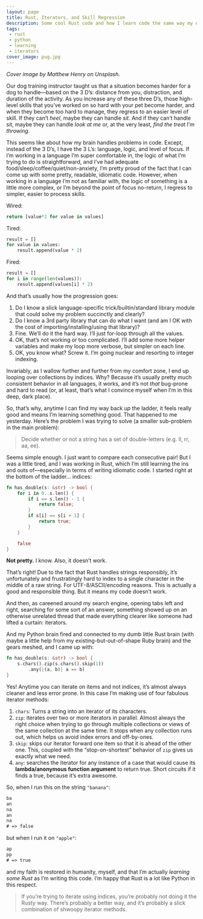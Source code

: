 ```yaml
---
layout: page
title: Rust, Iterators, and Skill Regression
description: Some cool Rust code and how I learn code the same way my dog learns things.
tags:
 - rust
 - python
 - learning
 - iterators
cover_image: pug.jpg
---
```


*Cover image by Matthew Henry on Unsplash.*

Our dog training instructor taught us that a situation becomes harder for a dog to handle—based on the 3 D’s: distance from you, distraction, and duration of the activity.  As you increase any of these three D’s, those high-level skills that you’ve worked on so hard with your pet become harder, and when they become too hard to manage, they regress to an easier level of skill.  If they can’t *heel*, maybe they can handle *sit*.  And if they can’t handle sit, maybe they can handle *look at me* or, at the very least, *find the treat I’m throwing*.

This seems like about how my brain handles problems in code.  Except, instead of the 3 D’s, I have the 3 L’s: language, logic, and level of focus.  If I’m working in a language I’m super comfortable in, the logic of what I’m trying to do is straightforward, and I’ve had adequate food/sleep/coffee/quiet/non-anxiety, I’m pretty proud of the fact that I can come up with some pretty, readable, idiomatic code.  However, when working in a language I’m not as familiar with, the logic of something is a little more complex, or I’m beyond the point of focus no-return, I regress to simpler, easier to process skills.

Wired:

```python
return [value*2 for value in values]
```

Tired:

```python
result = []
for value in values:
    result.append(value * 2)
```

Fired:

```python
result = []
for i in range(len(values)):
    result.append(values[i] * 2)
```

And that’s usually how the progression goes:

1. Do I know a slick language-specific trick/builtin/standard library module that could solve my problem succinctly and clearly?
2. Do I know a 3rd party library that can do what I want (and am I OK with the cost of importing/installing/using that library)?
3. Fine.  We’ll do it the hard way.  I’ll just for-loop through all the values.
4. OK, that’s not working or too complicated.  I’ll add some more helper variables and make my loop more verbose, but simpler on each line.
5. OK, you know what?  Screw it.  I’m going nuclear and resorting to integer indexing.

Invariably, as I wallow further and further from my comfort zone, I end up looping over collections by indices.  Why?  Because it’s usually pretty much consistent behavior in all languages, it works, and it’s not *that* bug-prone and hard to read (or, at least, that’s what I convince myself when I’m in this deep, dark place).

So, that’s why, anytime I can find my way back *up* the ladder, it feels really good and means I’m learning something good.  That happened to me yesterday.  Here’s the problem I was trying to solve (a smaller sub-problem in the main problem):

> Decide whether or not a string has a set of double-letters (e.g. ll, rr, aa, ee).

Seems simple enough.  I just want to compare each consecutive pair!  But I was a little tired, and I was working in Rust, which I’m still learning the ins and outs of—especially in terms of writing idiomatic code.  I started right at the bottom of the ladder… indices:

```rust
fn has_double(s: &str) -> bool {
    for i in 0..s.len() {
        if i == s.len() - 1 {
            return false;
        }
        if s[i] == s[i + 1] {
            return true;
        }
    }

    false
}
```

**Not pretty.**  I know.  Also, it doesn’t work.

That’s right!  Due to the fact that Rust handles strings responsibly, it’s unfortunately and frustratingly hard to index to a single character in the middle of a raw string.  For UTF-8/ASCII/encoding reasons.  This is actually a good and responsible thing.  But it means my code doesn’t work.

And then, as careened around my search engine, opening tabs left and right, searching for some sort of an answer, something showed up on an otherwise unrelated thread that made everything clearer like someone had lifted a curtain: iterators.

And my Python brain fired and connected to my dumb little Rust brain (with maybe a little help from my existing-but-out-of-shape Ruby brain) and the gears meshed, and I came up with:

```rust
fn has_double(s: &str) -> bool {
    s.chars().zip(s.chars().skip(1))
        .any(|(a, b)| a == b)
}
```

Yes!  Anytime you can iterate on items and not indices, it’s almost always cleaner and less error prone.  In this case I’m making use of four fabulous iterator methods:

1. `chars`: Turns a string into an iterator of its characters.
2. `zip`: iterates over two or more iterators in parallel.  Almost always the right choice when trying to go through multiple collections or views of the same collection at the same time.  It stops when any collection runs out, which helps us avoid index errors and off-by-ones.
3. `skip`: skips our iterator forward one item so that it is ahead of the other one.  This, coupled with the “stop-on-shortest” behavior of `zip` gives us exactly what we need.
4. `any`: searches the iterator for any instance of a case that would cause its **lambda/anonymous function argument** to return true.  Short circuits if it finds a true, because it’s extra awesome.

So, when I run this on the string `"banana"`:

```txt
ba
an
na
an
na
# => false
```

but when I run it on `"apple"`:

```txt
ap
pp
# => true
```

and my faith is restored in humanity, myself, and that I’m actually *learning some Rust* as I’m writing this code.  I’m happy that Rust is a lot like Python in this respect.

> If you’re trying to iterate using indices, you’re probably not doing it the Rusty way.  There’s probably a better way, and it’s probably a slick combination of shwoopy iterator methods.

